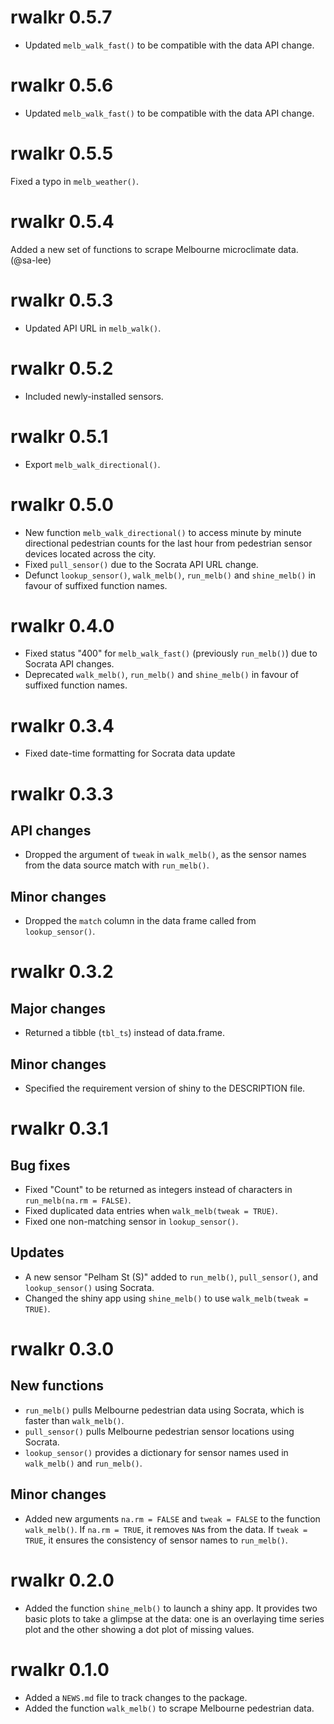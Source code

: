 # rwalkr 0.5.7

* Updated `melb_walk_fast()` to be compatible with the data API change.

# rwalkr 0.5.6

* Updated `melb_walk_fast()` to be compatible with the data API change.

# rwalkr 0.5.5

Fixed a typo in `melb_weather()`.

# rwalkr 0.5.4

Added a new set of functions to scrape Melbourne microclimate data. (@sa-lee)

# rwalkr 0.5.3

* Updated API URL in `melb_walk()`.

# rwalkr 0.5.2

* Included newly-installed sensors.

# rwalkr 0.5.1

* Export `melb_walk_directional()`.

# rwalkr 0.5.0

* New function `melb_walk_directional()` to access minute by minute directional pedestrian counts for the last hour from pedestrian sensor devices located across the city.
* Fixed `pull_sensor()` due to the Socrata API URL change.
* Defunct `lookup_sensor()`, `walk_melb()`, `run_melb()` and `shine_melb()` in favour of suffixed function names.

# rwalkr 0.4.0

* Fixed status "400" for `melb_walk_fast()` (previously `run_melb()`) due to Socrata API changes.
* Deprecated `walk_melb()`, `run_melb()` and `shine_melb()` in favour of suffixed function names.

# rwalkr 0.3.4

* Fixed date-time formatting for Socrata data update

# rwalkr 0.3.3

## API changes

* Dropped the argument of `tweak` in `walk_melb()`, as the sensor names from the data source match with `run_melb()`.

## Minor changes

* Dropped the `match` column in the data frame called from `lookup_sensor()`.

# rwalkr 0.3.2

## Major changes

* Returned a tibble (`tbl_ts`) instead of data.frame.

## Minor changes

* Specified the requirement version of shiny to the DESCRIPTION file.

# rwalkr 0.3.1

## Bug fixes

* Fixed "Count" to be returned as integers instead of characters in `run_melb(na.rm = FALSE)`.
* Fixed duplicated data entries when `walk_melb(tweak = TRUE)`.
* Fixed one non-matching sensor in `lookup_sensor()`.

## Updates

* A new sensor "Pelham St (S)" added to `run_melb()`, `pull_sensor()`, and `lookup_sensor()` using Socrata.
* Changed the shiny app using `shine_melb()` to use `walk_melb(tweak = TRUE)`.

# rwalkr 0.3.0

## New functions

* `run_melb()` pulls Melbourne pedestrian data using Socrata, which is faster than `walk_melb()`.
* `pull_sensor()` pulls Melbourne pedestrian sensor locations using Socrata.
* `lookup_sensor()` provides a dictionary for sensor names used in `walk_melb()` and `run_melb()`.

## Minor changes

* Added new arguments `na.rm = FALSE` and `tweak = FALSE` to the function `walk_melb()`. If `na.rm = TRUE`, it removes `NA`s from the data. If `tweak = TRUE`, it ensures the consistency of sensor names to `run_melb()`.

# rwalkr 0.2.0

* Added the function `shine_melb()` to launch a shiny app. It provides two basic plots to take a glimpse at the data: one is an overlaying time series plot and the other showing a dot plot of missing values.

# rwalkr 0.1.0

* Added a `NEWS.md` file to track changes to the package.
* Added the function `walk_melb()` to scrape Melbourne pedestrian data.


